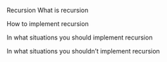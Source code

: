 Recursion
What is recursion

How to implement recursion

In what situations you should implement recursion

In what situations you shouldn’t implement recursion
